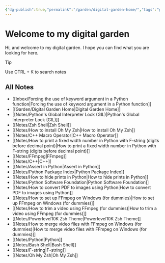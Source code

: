 ```yaml
---
{"dg-publish":true,"permalink":"/garden/digital-garden-home/","tags":"gardenEntry"}
---
```



# Welcome to my digital garden
Hi, and welcome to my digital garden.
I hope you can find what you are looking for here.
>[!tip]
>Use CTRL + K to search notes

## All Notes
- [[Inbox/Forcing the use of keyword argument in a Python function\|Forcing the use of keyword argument in a Python function]]
- [[Garden/Digital Garden Home\|Digital Garden Home]]
- [[Notes/Python's Global Interpreter Lock (GIL)\|Python's Global Interpreter Lock (GIL)]]
- [[Notes/Zsh Shell\|Zsh Shell]]
- [[Notes/How to install Oh My Zsh\|How to install Oh My Zsh]]
- [[Notes/C++ Macro Operator\|C++ Macro Operator]]
- [[Notes/How to print a fixed width number in Python with F-string (digits before decimal point)\|How to print a fixed width number in Python with F-string (digits before decimal point)]]
- [[Notes/FFmpeg\|FFmpeg]]
- [[Notes/C++\|C++]]
- [[Notes/Assert in Python\|Assert in Python]]
- [[Notes/Python Package Index\|Python Package Index]]
- [[Notes/How to hide prints in Python\|How to hide prints in Python]]
- [[Notes/Python Software Foundation\|Python Software Foundation]]
- [[Notes/How to convert PDF to images using Python\|How to convert PDF to images using Python]]
- [[Notes/How to set up FFmpeg on Windows (for dummies)\|How to set up FFmpeg on Windows (for dummies)]]
- [[Notes/How to trim a video using FFmpeg (for dummies)\|How to trim a video using FFmpeg (for dummies)]]
- [[Notes/Powerlevel10K Zsh Theme\|Powerlevel10K Zsh Theme]]
- [[Notes/How to merge video files with FFmpeg on Windows (for dummies)\|How to merge video files with FFmpeg on Windows (for dummies)]]
- [[Notes/Python\|Python]]
- [[Notes/Bash Shell\|Bash Shell]]
- [[Notes/F-string\|F-string]]
- [[Notes/Oh My Zsh\|Oh My Zsh]]

